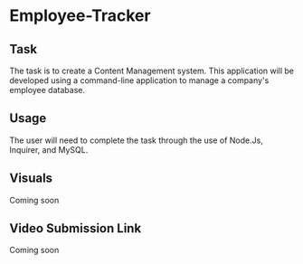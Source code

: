 # Employee-Tracker


## Task

The task is to create a Content Management system. This application will be developed using a command-line application to manage a company's employee database.

## Usage

The user will need to complete the task through the use of Node.Js, Inquirer, and MySQL.


## Visuals

Coming soon



## Video Submission Link


Coming soon